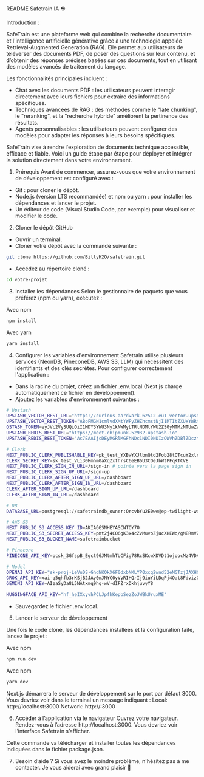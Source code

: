 README Safetrain IA ☢️ 

Introduction :

SafeTrain est une plateforme web qui combine la recherche documentaire et l'intelligence artificielle générative grâce à une technologie appelée Retrieval-Augmented Generation (RAG). Elle permet aux utilisateurs de téléverser des documents PDF, de poser des questions sur leur contenu, et d’obtenir des réponses précises basées sur ces documents, tout en utilisant des modèles avancés de traitement du langage.

Les fonctionnalités principales incluent :

- Chat avec les documents PDF : les utilisateurs peuvent interagir directement avec leurs fichiers pour extraire des informations spécifiques.
- Techniques avancées de RAG : des méthodes comme le "late chunking", le "reranking", et la "recherche hybride" améliorent la pertinence des résultats.
- Agents personnalisables : les utilisateurs peuvent configurer des modèles pour adapter les réponses à leurs besoins spécifiques.

SafeTrain vise à rendre l'exploration de documents technique accessible, efficace et fiable.
Voici un guide étape par étape pour déployer et intégrer la solution directement dans votre environnement.

1. Prérequis
Avant de commencer, assurez-vous que votre environnement de développement est configuré avec :

- Git : pour cloner le dépôt.
- Node.js (version LTS recommandée) et npm ou yarn : pour installer les dépendances et lancer le projet.
- Un éditeur de code (Visual Studio Code, par exemple) pour visualiser et modifier le code.

2. Cloner le dépôt GitHub

- Ouvrir un terminal.
- Cloner votre dépôt avec la commande suivante :

```bash
git clone https://github.com/BillyH2O/safetrain.git
```

- Accédez au répertoire cloné :

```bash
cd votre-projet
```

3. Installer les dépendances
Selon le gestionnaire de paquets que vous préférez (npm ou yarn), exécutez :

Avec npm
```bash
npm install
```
Avec yarn
```bash
yarn install
```

4. Configurer les variables d'environnement
Safetrain utilise plusieurs services (NeonDB, PineconeDB, AWS S3, LLM) qui nécessitent des identifiants et des clés secrètes. Pour configurer correctement l'application :

- Dans la racine du projet, créez un fichier .env.local (Next.js charge automatiquement ce fichier en développement).
- Ajoutez les variables d'environnement suivantes :

```bash
# Upstash
UPSTASH_VECTOR_REST_URL="https://curious-aardvark-62512-eu1-vector.upstash.io"
UPSTASH_VECTOR_REST_TOKEN="ABoFMGN1cmlvdXMtYWFyZHZhcmstNjI1MTItZXUxYWRtaW5ZbUl6TmpObE9ESXRaVGd5TkMwMFptRXlMVGsyTkRJdE5tWm1NemxsTkdObE16QTA="
QSTASH_TOKEN=eyJVc2VySUQiOiI1MDY3YWU3Ny1kNWMyLTRlNDMtYWU2ZS0yMTMzNTUwZWMwM2YiLCJQYXNzd29yZCI6Ijc0YWExNDdjOWRhODQ0MmRhZmQxNjI5ZTQ2MWQ0OGQ5In0=
UPSTASH_REDIS_REST_URL="https://meet-chipmunk-52932.upstash.io"
UPSTASH_REDIS_REST_TOKEN="Ac7EAAIjcDEyMGRlMGFhNDc1NDI0NDIzOWVhZDBlZDczY2Q3NDNlOXAxMA"

# Clerk
NEXT_PUBLIC_CLERK_PUBLISHABLE_KEY=pk_test_YXBwYXJlbnQtd2Fob28tOTcuY2xlcmsuYWNjb3VudHMuZGV2JA
CLERK_SECRET_KEY=sk_test_VLi30Hmhm0aXqZxfhrsC6eEB6U3COeJbWtPFqKTCVE
NEXT_PUBLIC_CLERK_SIGN_IN_URL=/sign-in # pointe vers la page sign in
NEXT_PUBLIC_CLERK_SIGN_UP_URL=/sign-up
NEXT_PUBLIC_CLERK_AFTER_SIGN_UP_URL=/dashboard
NEXT_PUBLIC_CLERK_AFTER_SIGN_IN_URL=/dashboard
CLERK_AFTER_SIGN_UP_URL=/dashboard
CLERK_AFTER_SIGN_IN_URL=/dashboard

# DB
DATABASE_URL=postgresql://safetraindb_owner:QrcvbYu2E0we@ep-twilight-waterfall-a22y3kiv.eu-central-1.aws.neon.tech/safetraindb?sslmode=require

# AWS S3
NEXT_PUBLIC_S3_ACCESS_KEY_ID=AKIA6GSNHEYASCNTOY7O
NEXT_PUBLIC_S3_SECRET_ACCESS_KEY=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
NEXT_PUBLIC_S3_BUCKET_NAME=safetrainbucket

# Pinecone
PINECONE_API_KEY=pcsk_3GfspB_Egct96JMtmhTUCFig78RcSKcwXDVDt1ojoocMz4VDALbLDiGvHXb8MwrfAhCV2n

# Model
OPENAI_API_KEY="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"
GROK_API_KEY=xai-q5qhfb3rKSjB2JAy0mJNYC0yVyRIHQrIj9iuYiLDqPj4Oat8FdvizQLDj69ESwkkMN885ej5qX00BIHn
GEMINI_API_KEY=AIzaSyDa8L5NAtxmq9hq-wV-dIFZrxDkhjuvyY8

HUGGINGFACE_API_KEY="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"
```

- Sauvegardez le fichier .env.local.

5. Lancer le serveur de développement

Une fois le code cloné, les dépendances installées et la configuration faite, lancez le projet :

Avec npm
```bash
npm run dev
```

Avec npm
```bash
yarn dev
```

Next.js démarrera le serveur de développement sur le port par défaut 3000. Vous devriez voir dans le terminal un message indiquant :
Local:    http://localhost:3000
Network:  http://<votre-adresse-ip>:3000

6. Accéder à l’application via le navigateur
Ouvrez votre navigateur.
Rendez-vous à l’adresse http://localhost:3000.
Vous devriez voir l’interface Safetrain s’afficher.

Cette commande va télécharger et installer toutes les dépendances indiquées dans le fichier package.json.

7. Besoin d’aide ?
Si vous avez le moindre problème, n'hésitez pas à me contacter. Je vous aiderai avec grand plaisir 🙂
